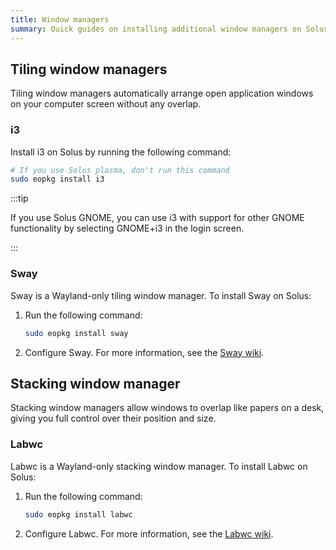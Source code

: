 ```yaml
---
title: Window managers
summary: Quick guides on installing additional window managers on Solus
---
```


## Tiling window managers

Tiling window managers automatically arrange open application windows on your computer screen without any overlap.

### i3

Install i3 on Solus by running the following command:

```bash
# If you use Solus plasma, don't run this command
sudo eopkg install i3
```

:::tip

If you use Solus GNOME, you can use i3 with support for other GNOME functionality by selecting GNOME+i3 in the login screen.

:::

### Sway

Sway is a Wayland-only tiling window manager. To install Sway on Solus:

1. Run the following command:

   ```bash
   sudo eopkg install sway
   ```

2. Configure Sway. For more information, see the [Sway wiki](https://github.com/swaywm/sway/wiki).

## Stacking window manager

Stacking window managers allow windows to overlap like papers on a desk, giving you full control over their position and size.

### Labwc

Labwc is a Wayland-only stacking window manager. To install Labwc on Solus:

1. Run the following command:

   ```bash
   sudo eopkg install labwc
   ```

2. Configure Labwc. For more information, see the [Labwc wiki](https://labwc.github.io/).